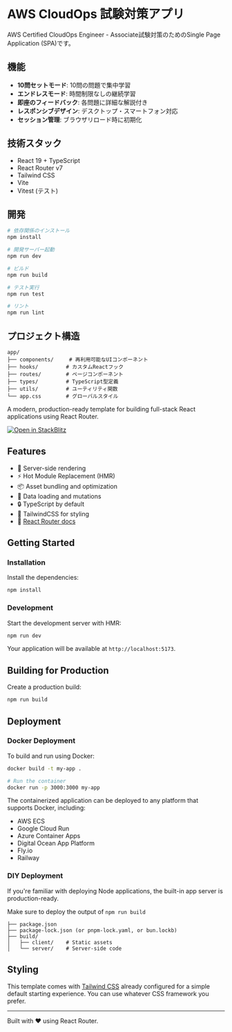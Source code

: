 # AWS CloudOps 試験対策アプリ

AWS Certified CloudOps Engineer - Associate試験対策のためのSingle Page Application (SPA)です。

## 機能

- **10問セットモード**: 10問の問題で集中学習
- **エンドレスモード**: 時間制限なしの継続学習
- **即座のフィードバック**: 各問題に詳細な解説付き
- **レスポンシブデザイン**: デスクトップ・スマートフォン対応
- **セッション管理**: ブラウザリロード時に初期化

## 技術スタック

- React 19 + TypeScript
- React Router v7
- Tailwind CSS
- Vite
- Vitest (テスト)

## 開発

```bash
# 依存関係のインストール
npm install

# 開発サーバー起動
npm run dev

# ビルド
npm run build

# テスト実行
npm run test

# リント
npm run lint
```

## プロジェクト構造

```
app/
├── components/     # 再利用可能なUIコンポーネント
├── hooks/         # カスタムReactフック
├── routes/        # ページコンポーネント
├── types/         # TypeScript型定義
├── utils/         # ユーティリティ関数
└── app.css        # グローバルスタイル
```

A modern, production-ready template for building full-stack React applications using React Router.

[![Open in StackBlitz](https://developer.stackblitz.com/img/open_in_stackblitz.svg)](https://stackblitz.com/github/remix-run/react-router-templates/tree/main/default)

## Features

- 🚀 Server-side rendering
- ⚡️ Hot Module Replacement (HMR)
- 📦 Asset bundling and optimization
- 🔄 Data loading and mutations
- 🔒 TypeScript by default
- 🎉 TailwindCSS for styling
- 📖 [React Router docs](https://reactrouter.com/)

## Getting Started

### Installation

Install the dependencies:

```bash
npm install
```

### Development

Start the development server with HMR:

```bash
npm run dev
```

Your application will be available at `http://localhost:5173`.

## Building for Production

Create a production build:

```bash
npm run build
```

## Deployment

### Docker Deployment

To build and run using Docker:

```bash
docker build -t my-app .

# Run the container
docker run -p 3000:3000 my-app
```

The containerized application can be deployed to any platform that supports Docker, including:

- AWS ECS
- Google Cloud Run
- Azure Container Apps
- Digital Ocean App Platform
- Fly.io
- Railway

### DIY Deployment

If you're familiar with deploying Node applications, the built-in app server is production-ready.

Make sure to deploy the output of `npm run build`

```
├── package.json
├── package-lock.json (or pnpm-lock.yaml, or bun.lockb)
├── build/
│   ├── client/    # Static assets
│   └── server/    # Server-side code
```

## Styling

This template comes with [Tailwind CSS](https://tailwindcss.com/) already configured for a simple default starting experience. You can use whatever CSS framework you prefer.

---

Built with ❤️ using React Router.
